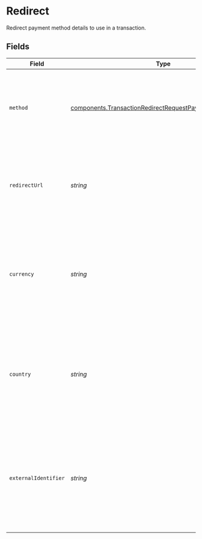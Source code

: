 # Redirect

Redirect payment method details to use in a transaction.


## Fields

| Field                                                                                                                                             | Type                                                                                                                                              | Required                                                                                                                                          | Description                                                                                                                                       | Example                                                                                                                                           |
| ------------------------------------------------------------------------------------------------------------------------------------------------- | ------------------------------------------------------------------------------------------------------------------------------------------------- | ------------------------------------------------------------------------------------------------------------------------------------------------- | ------------------------------------------------------------------------------------------------------------------------------------------------- | ------------------------------------------------------------------------------------------------------------------------------------------------- |
| `method`                                                                                                                                          | [components.TransactionRedirectRequestPaymentMethodMethod](../../models/components/transactionredirectrequestpaymentmethodmethod.md)              | :heavy_check_mark:                                                                                                                                | The method to use, this can be any of the methods that<br/>support redirect requests.                                                             | paypal                                                                                                                                            |
| `redirectUrl`                                                                                                                                     | *string*                                                                                                                                          | :heavy_check_mark:                                                                                                                                | The redirect URL to redirect a buyer to after they have authorized their<br/>transaction.                                                         | https://example.com/callback                                                                                                                      |
| `currency`                                                                                                                                        | *string*                                                                                                                                          | :heavy_check_mark:                                                                                                                                | The ISO-4217 currency code to use this payment method for. This is<br/>used to select the payment service to use.                                 | USD                                                                                                                                               |
| `country`                                                                                                                                         | *string*                                                                                                                                          | :heavy_check_mark:                                                                                                                                | The 2-letter ISO code of the country to use this payment method for.<br/>This is used to select the payment service to use.                       | US                                                                                                                                                |
| `externalIdentifier`                                                                                                                              | *string*                                                                                                                                          | :heavy_minus_sign:                                                                                                                                | An external identifier that can be used to match the account against your own records. This can only be set if the `store` flag is set to `true`. | account-23423423                                                                                                                                  |